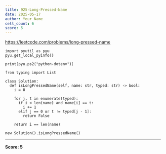 ```yaml
---
title: 925-Long-Pressed-Name
date: 2025-05-17
author: Your Name
cell_count: 6
score: 5
---
```


https://leetcode.com/problems/long-pressed-name


```
import pyutil as pyu
pyu.get_local_pyinfo()
```


```
print(pyu.ps2("python-dotenv"))
```


```
from typing import List
```


```
class Solution:
  def isLongPressedName(self, name: str, typed: str) -> bool:
    i = 0

    for j, t in enumerate(typed):
      if i < len(name) and name[i] == t:
        i += 1
      elif j == 0 or t != typed[j - 1]:
        return False

    return i == len(name)
```


```
new Solution().isLongPressedName()
```


---
**Score: 5**